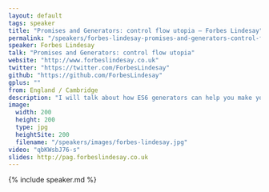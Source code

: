 ```yaml
---
layout: default
tags: speaker
title: "Promises and Generators: control flow utopia – Forbes Lindesay"
permalink: "/speakers/forbes-lindesay-promises-and-generators-control-flow-utopia.html"
speaker: Forbes Lindesay
talk: "Promises and Generators: control flow utopia"
website: "http://www.forbeslindesay.co.uk"
twitter: "https://twitter.com/ForbesLindesay"
github: "https://github.com/ForbesLindesay"
gplus: ""
from: England / Cambridge
description: "I will talk about how ES6 generators can help you make your asynchronous code easier to understand in terms of synchronous concepts. I will discuss the alternative values you can use to represent a future and how they are all ultimately promises.  Finally, I will discuss how you can get some of the same benefits in thought processes by using promises today."
image:
  width: 200
  height: 200
  type: jpg
  heightSite: 200
  filename: "/speakers/images/forbes-lindesay.jpg"
video: "qbKWsbJ76-s"
slides: http://pag.forbeslindesay.co.uk
---
```


{% include speaker.md %}
